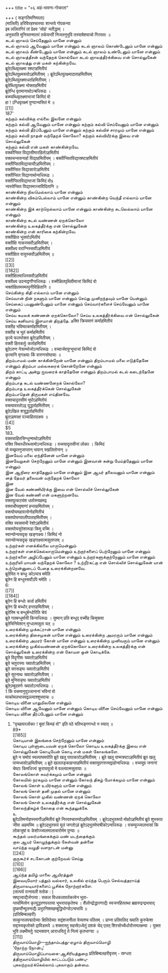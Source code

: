 +++
title = "०६ अहं-भावना-गोचरता"

+++
( सङ्गतिमणिमाला)   
(मालिती) हरिविरहश्चास्याः शान्तये गोपकन्या   
इब ललितगिरं तां प्रेक्ष्य 'सोहं' मतीद्धाम् ।   
अनुचरति मुनिस्तन्मातरं तर्कयन्तीं निजतनुभुवि तस्याषेशवाचो गिरस्ताः ॥   
கடல் ஞாலம் செய்தேனும் யானே என்னும்   
கடல் ஞாலம் ஆவேனும் யானே என்னும் கடல் ஞாலம் கொண்டேனும் யானே என்னும்   
கடல் ஞாலம் கீண்டேனும் யானே என்னும் கடல் ஞாலம் உண்டேனும் யானே என்னும்   
கடல் ஞாலத்தீசன் வந்தேறக் கொல்லோ கடல் ஞாலத்தீர்க்கிவை என் சொல்லுகேன்   
கடல் ஞாலத்து என் மகள் கற்கின்றவே.   
ब्रूतेऽब्धिवृतक्ष्मा स्रष्टाहमितीयं   
ब्रूतेऽब्धियुक्ष्मरूपोऽहमितीयम् । ब्रूतेऽब्धियुतक्ष्मादाताहमितीयम्   
ब्रूतेऽब्धियुतक्ष्माधर्ताहमितीयम् ।   
ब्रूतेब्धियुतक्ष्मा भोक्ताहमितीयं   
ब्रूतेन्धि वृतमानाथोऽन्बधिरूढः ।   
बच्म्यब्धिवृतक्ष्माभाजां किमिदं वो   
हा ! ऽग्धिवृतक्ष्मं पुण्याभ्यसितं मे ॥   
[[1]]  
187'   
கற்கும் கல்விக்கு எல்லை இலனே என்னும்   
கற்கும் கல்வி ஆவேனும் யானே என்னும் கற்கும் கல்வி செய்வேனும் யானே என்னும்   
கற்கும் கல்வி தீர்ப்பேனும் யானே என்னும் கற்கும் கல்விச் சாரமும் யானே என்னும்   
கற்கும் கல்வி நாதன் வந்தேறக் கொலோ? கற்கும் கல்வியீர்க்கு இவை என் சொல்லுகேன்   
கற்கும் கல்வி என் மகள் காண்கின்றவே.   
वक्कीप्सित विद्यासीमारहितोऽहमितीयं   
वक्तचभ्यसनार्हा विद्याहमितीयम् । बक्तीप्सितविद्यास्रष्टाहमितीयं   
वक्तीप्सितविद्याचार्योऽहमितीयम् ।   
वक्तीप्सित विद्यासारोऽहमितीयं   
वक्तीप्सित विद्यानाथोन्वधिरूढः ।   
वक्तीप्सितविद्याभाजां किमिदं वोs   
भ्यस्तेप्सित विद्यास्मज्जाविदितानि ॥   
காண்கின்ற நிலமெல்லாம் யானே என்னும்   
காண்கின்ற விசும்பெல்லாம் யானே என்னும் காண்கின்ற வெந்தீ எல்லாம் யானே என்னும்   
காண்கின்ற இக் காற்றெல்லாம் யானே என்னும் காண்கின்ற கடலெல்லாம் யானே என்னும்   
காண்கின்ற கடல் வண்ணன் ஏறக்கொலோ   
காண்கின்ற உலகத்தீர்க்கு என் சொல்லுகேன்   
காண்கின்ற என் காரிகை கற்கின்றவே.   
वक्तीक्षित भूसर्वाऽमितीयं   
वक्तीक्षि नाकस्सर्वोऽहमितीयम् ।   
बक्तीक्ष्य वराग्निस्सर्वोऽहमितीयं   
वक्तीक्षित वायुस्सर्वोऽहमितीयम् ॥   
[[2]]  
[[3]]  
[[182]]  
वक्तीक्षितवाधिस्सर्वोऽहमितीयं   
वक्तीक्ष्य उदन्वद्वर्णोग्वधिरूढः । वच्मीक्षितपृथिवीमाजां किमिदं वो   
भक्तोक्षितमस्मत्पुनीविहितानि ॥   
செய்கின்ற கிதி எல்லாம் யானே என்னும்   
செய்வான் நின் றகளும் யானே என்னும் செய்து முனிறந்தவும் யானே யென்னும்   
செய்கைப் பயனுண்பேனும் யானே என்னும் செய்வார்களைச் செய்வேனும் யானே என்னும்   
செய்ய கமலக் கண்ணன் ஏறக்கொலோ? செய்ய உலகத்தீர்க்கிவை என் சொல்லுகேன்   
செய்ய கனிவாய் இளமான் திறத்தே. aक्ति क्रियमाणं कर्माहमितीयं   
वक्तीह भविष्यत्कर्माहमितीयम् ।   
वक्तीह च भूतं कर्माहमितीयं   
कृत्ये फलभोक्ता ब्रूतेऽहमितीयम् ।   
वक्ती हितकर्तुः कर्ताहमितीयं   
ब्रूतेऽरुण नेत्राम्भोजोऽन्वधिरूढः । वच्यार्जवयुग्भूभाजां किमिदं वो   
कृत्यानि मृगाक्ष्याः किं वारुणसोष्ठ्याः ॥   
திறம்பாமல் மண் காக்கின்றேன் யானே என்னும் திறம்பாமல் மலை எடுத்தேனே என்னும் திறம்பா மல்லசுரைக் கொன்றேனே என்னும்   
திறம் காட்டி அன்று ஐவரைக் காத்தேனே என்னும் திறம்பாமல் கடல் கடைந்தேனே என்னும்   
திறம்பாத கடல் வண்ணனேறக் கொல்லோ?   
திறம்பாத உலகத்தீர்க்கென் சொல்லுகேன்   
திறம்பாதென் திருமகள் எய்தினவே.   
वक्तचादृतसीमं भूपोऽहमितोयं   
वक्त्यावरतोऽद्र युद्धर्ताहमितीयम् ।   
ब्रूतेऽखिल शत्रूद्धर्ताहमितीयं   
ब्रूतऽहमरक्षं पञ्चाहितदाक्ष्यः ॥   
[[4]]  
$5   
183.   
वक्तचाहितसिन्धून्माथोऽहमितीयं   
वक्ति स्थिरधीरब्ध्यामोऽन्वधिरूढः । वच्स्यादृतसीनां लोकाः । किमिदं   
वो मच्छ्रतनुजाप्तान् भावान् स्खलितोनान् ॥   
இனவேய் மலை ஏந்தினேன் யானே என்னும்   
இனவேறுகள் செற்றேனும் யானே என்னும் இனவான் கன்று மேய்த்தேனும் யானே என்னும்   
இன ஆநிரை காத்தேனும் யானே என்னும் இன ஆயர் தலைவனும் யானே என்னும்   
னத் தேவர் தலைவன் வந்தேறக் கொலோ   
இன   
இன வேல் கண்ணியீர்க்கு இவை என் சொல்லிச் சொல்லுகேன்   
இன வேல் கண்ணி என் மகளுற்றனவே.   
वक्तघुत्कटवंश धर्तास्म्यहमद्र   
वक्त्तचौघवृषाणां हन्ताहमितोयम् ।   
वक्त्योघमहावत्सेनोहमितीचं   
वक्तघोघगवालीपाताहमितीयम् ।   
वक्ति स्वसमाभी रेशोऽहमितीयं   
वक्तघोघसुरेशारूढा किमु वच्मि ।   
स्वान्योन्यसदृक् खङ्गाक्ष्यः ! किमिदं नो   
स्वान्योन्यसदृक् खड्गाक्ष्यात्मसुताप्तम् ॥   
உற்றார்கள் எனக்கில்லை யாருமென்னும்   
உற்றார்கள் எனக்கெல்லாருமென்னும் உற்றார்களைப் பெற்றேனும் யானே என்னும்   
உற்றார்களை அழிப்பேனும் யானே என்னும் உற்றார்களுக்குற்றேனும் யானே என்னும்   
உற்றாரிலி மாயன் வந்தேறக் கொலோ ? உற்றீர்கட்கு என் சொல்லிச் சொல்லுகேன் யான்   
உற்றென்னுடைப் பேதை உரைக்கின்றனவே.   
ब्रूतेस्ति न बन्धुः कोऽप्यत्र ममेति   
ब्रूतेन हि बन्धुस्सर्वोऽपि ममेति ।   
6:   
[[7]]  
[[184]]  
ब्रूतेन हि बन्धोः कर्ता हमितीयं   
ब्रूतेन हि बच्धोर् हन्ताहमितीयम् ।   
ब्रूतेस्मि च बन्धुर्बन्धोरिति चेयं   
ब्रूते गतबन्धुर्मायी किन्वधिरूढः । युष्मान् प्रति बन्धूद् वच्मीह किमुक्त्वा   
ब्रूतेभिनिवेशान् मुग्धात्मसुता यत् ॥   
உரைக்கின்ற முக்கட்ரான் யானே என்னும்   
உரைக்கின்ற திசைமுகன் யானே என்னும் உரைக்கின்ற அமரரும் யானே என்னும்   
உரைக்கின்ற அமரர் கோன் யானே என்னும் உரைக்கின்ற முனிவரும் யானே என்னும்   
உரைக்கின்ற முகில்வண்ணன் ஏறக்கொலோ உரைக்கின்ற உலகத்தீர்க்கு என் சொல்லுகேன் உரைக்கின்ற என் கோமள ஒன் கொடிக்கே.   
ब्रूते विदृगीशः ख्यातोऽहमितीयं   
ब्रूते चतुरास्यः ख्यातोऽहमितीयम् ।   
ब्रूते सरसङ्घः ख्यातोऽहमितीयं   
ब्रूते सुरनाथः ख्यातोऽहमितीयम् ।   
ब्रूते मुनिसङ्घः ख्यातोऽहमितीयं   
ब्रूतेऽम्बुदवर्णः ख्यातोऽन्वधिरूढः ।   
1 किं वचम्यनुयुञ्जानानां भविनां वो   
मत्कोमलभास्वद्वल्ल्याश्शुभवाचः ॥   
கொடிய வினை யாதுமிலனே என்னும்   
கொடிய வினை ஆவேனும் யானே என்னும் கொடிய வினை செய்வேனும் யானே என்னும்   
கொடிய வினை தீர்ப்பேனும் யானே என்னும்   
1. "पृच्छापरलोकाः ! बूयां किमहं वो" इति पठे यतिभङ्गगन्धो न स्यात् ॥   
89*   
[[185]]  
கொடியான் இலங்கை செற்றேனும் யானே என்னும்   
கொடிய புள்ளுடையவன் ஏறக் கொலோ கொடிய உலகத்தீர்க்கு இவை என் சொல்லுகேன் கொடியேன் கொடி என் மகள் கோலங்களே.   
ब्रूते न समोग्रं स्वल्पाघमपोति ब्रूते खलु पापाकारोऽहमितीयम् । ब्रूते खलु पाप्मत्रष्टाऽहमितीयं ब्रूत खलु पाप्मध्वसोऽहमितीयम् ॥ ब्रूते खललङ्काहन्ताहमितीयं वक्तयुग्रगरुत्मद्वाहोन्वधिरूढः । वच्स्युग्र जनानां चेष्टाः किमधिज्यं क्रूराघयुजो मे वल्ल्यात्मसुतायाः ॥   
கோலங்கொள் சுவர்க்கமும் யானே என்னும்   
கோலமில் நரகமும் யானே என்னும் கோலந் திகழ் மோக்கமும் யானே என்னும்   
கோலங் கொள் உயிர்களும் யானே என்னும்   
கோலங் கொள் தனி முதல் யானே என்னும்   
கோலங் கொள் முகில் வண்ணன் ஏறக் கொலோ   
கோலங் கொள் உலகத்தீர்க்கு என் சொல்லுகேன்   
கோலந்திகழ்க் கோதை என் கூந்தலுக்கே.   
உ   
ब्रूतेऽतिमनोज्ञस्स्वर्गोऽहमितीयं ब्रूते निरयश्चारम्योऽहमितीयम् । ब्रूतेऽद्भुतरूपो मोक्षोऽहमितीयं ब्रूते शुभरूपा जीवा अहमस्मि ॥ ब्रूतेऽद्भुतरूपं मूलं जगतोऽहं ब्रूतेऽद्भुतमेघश्रीकोऽन्वधिरूढः । वचम्युज्ज्वलभासां कि लोकजुषां वः केशोज्ज्वलमालाचारोर्मम पुण्याः ॥   
கூந்தல் மலர்மங்கைக்கும் மண் மடந்தைக்கும்   
குல ஆயர் கொழுந்துக்கும் கேள்வன் தன்னை   
வாய்ந்த வழுதி வளநாடன் மன்னு   
[[24]]  
குருகூர்ச் சடகோபன் குற்றேவல் செய்து   
[[10]]  
[[186]]  
ஆய்ந்த தமிழ் மாலை ஆயிரத்துள்   
இவையுமோர் பத்தும் வல்லார், உலகில் ஏய்ந்த பெரும் செல்வத்தராய்த்   
திருமாலடியார்களைப் பூசிக்க நோற்றார்களே.   
(तात्पर्य रत्नावली श्लोक : )   
स्रष्टृत्वाद्यैर्जगत्या : सकल विधकलावर्तकत्वेन भूता-   
न्तर्यामित्वेन कृत्युद्धरणपरतया भूभरापाकृतेश्च । शैलोन्द्रोद्धारणाद्यैः स्वजनहिततथा ब्रह्मरुद्रन्द्रभावाद्   
दुष्कर्मोन्मूलनाद्यैः प्रभुरनिशमहम्बुद्धिभोग्योऽन्वभावि ॥   
(प्रतिबिम्बलहरी)   
सत्कुन्तलपद्मादेव्याः क्षितिदेव्याः सद्वंशजनीला वेव्याश्च पतितम् । प्राप्ना प्रतिवलिद ख्याति कुरुकेशा सद्दास्यकृतोक्ते द्राविडरूपे ॥ शक्तास्तु सहस्रेऽध्येतुं दशकं चेद् एतत् शिरसोच्चैर्धायोत्तमलक्ष्म्या । युक्ता भुवि लक्ष्मीमर्तुः पदभक्तान् आराधयितुं ते नित्यं कृतभाग्याः ॥   
[[11]]  
திருவாய்மொழி—ஐந்தாம்பத்து-ஏழாம் திருவாய்மொழி   
‘நோற்ற நோன்பு'   
திருவாய்மொழிப்பாவகை-ஆசிரியத்துறை प्रतिबिम्बलहरीवृत्तम् - स्रग्धरा   
த்திருவாய்மொழியில் காட்டப்படும் பண்பு-   
புகலற்றவர்க்கெல்லாம் புகலாகும் தன்மை.   

